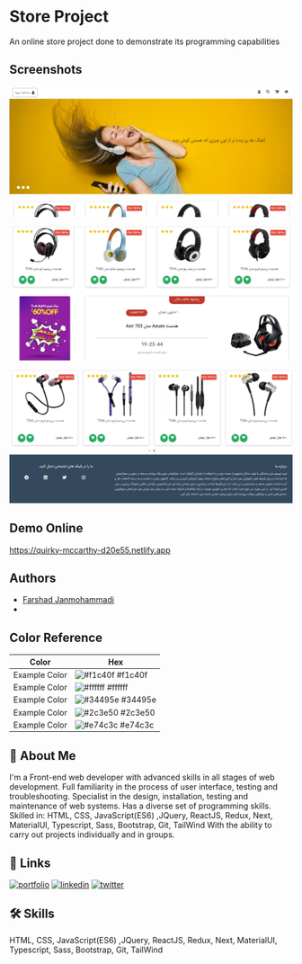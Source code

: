 
# Store Project

An online store project done to demonstrate its programming capabilities


## Screenshots

![App Screenshot1](https://github.com/FarshadJanmohammadi/images/blob/main/store1.jpg?raw=true)

![App Screenshot1](https://github.com/FarshadJanmohammadi/images/blob/main/store2.jpg?raw=true)

![App Screenshot1](https://github.com/FarshadJanmohammadi/images/blob/main/store3.jpg?raw=true)


## Demo Online


https://quirky-mccarthy-d20e55.netlify.app

## Authors

- [Farshad Janmohammadi](https://www.FarshadJanmohammadi.ir)
- 

## Color Reference

| Color             | Hex                                                                |
| ----------------- | ------------------------------------------------------------------ |
| Example Color | ![#f1c40f](https://via.placeholder.com/10/f1c40f?text=+) #f1c40f |
| Example Color | ![#ffffff](https://via.placeholder.com/10/ffffff?text=+) #ffffff |
| Example Color | ![#34495e](https://via.placeholder.com/10/34495ea?text=+) #34495e |
| Example Color | ![#2c3e50](https://via.placeholder.com/10/2c3e50?text=+) #2c3e50 |
| Example Color | ![#e74c3c](https://via.placeholder.com/10/e74c3c?text=+) #e74c3c |





## 🚀 About Me
I'm a Front-end web developer with advanced skills in all stages of web development. Full familiarity in the process of user interface, testing and troubleshooting. Specialist in the design, installation, testing and maintenance of web systems. Has a diverse set of programming skills. Skilled in:
HTML, CSS, JavaScript(ES6) ,JQuery, ReactJS, Redux, Next, MaterialUI, Typescript, Sass, Bootstrap, Git, TailWind
With the ability to carry out projects individually and in groups.


## 🔗 Links
[![portfolio](https://img.shields.io/badge/my_portfolio-000?style=for-the-badge&logo=ko-fi&logoColor=white)](https://github.com/farshadjanmohammadi)
[![linkedin](https://img.shields.io/badge/linkedin-0A66C2?style=for-the-badge&logo=linkedin&logoColor=white)](https://www.linkedin.com/in/farshadjanmohammadi)
[![twitter](https://img.shields.io/badge/twitter-1DA1F2?style=for-the-badge&logo=twitter&logoColor=white)](https://twitter.com/farshadjanm1)


## 🛠 Skills

HTML, CSS, JavaScript(ES6) ,JQuery, ReactJS, Redux, Next, MaterialUI, Typescript, Sass, Bootstrap, Git, TailWind


